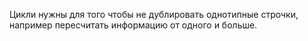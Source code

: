 Цикли нужны для того чтобы не дублировать однотипные строчки, например пересчитать информацию от одного и больше.